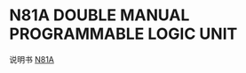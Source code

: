 <!-- N81A.md --- 
;; 
;; Description: 
;; Author: Hongyi Wu(吴鸿毅)
;; Email: wuhongyi@qq.com 
;; Created: 四 6月  1 16:02:58 2017 (+0800)
;; Last-Updated: 四 6月  1 16:03:55 2017 (+0800)
;;           By: Hongyi Wu(吴鸿毅)
;;     Update #: 1
;; URL: http://wuhongyi.cn -->

# N81A   DOUBLE MANUAL PROGRAMMABLE LOGIC UNIT

说明书 [N81A](/pdf/ElectronicsModules/CAEN/n81a_man.pdf)





<!-- N81A.md ends here -->
